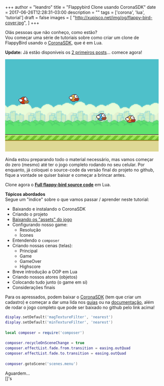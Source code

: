 +++
author = "leandro"
title = "Flappybird Clone usando CoronaSDK"
date = 2017-06-26T12:28:31-03:00
description = ""
tags = ['corona', 'lua', 'tutorial']
draft = false
images = [
    "http://xupisco.net/img/og/flappy-bird-cover.jpg",
]
+++

Olás pessoas que não conheço, como estão?  
Vou começar uma série de tutoriais sobre como criar um clone de FlappyBird usando o [CoronaSDK](http://coronalabs.com), que é em Lua. 

**Update:** Já estão disponíveis os [2 primeiros posts](/flappybird-tutorial/)... comece agora!

![FlappyBird](../../static/img/flappy_bird-animated.gif)

Ainda estou preparando todo o material necessário, mas vamos começar do zero (mesmo) até ter o jogo completo rodando no seu celular. Por enquanto, já coloquei o source-code da versão final do projeto no github, fique a vontade se quiser baixar e começar a brincar antes.

Clone agora o **[Full flappy-bird source code](https://github.com/xupisco/CoronaSDK-FlappyBird)** em Lua.

**Tópicos abordados**  
Segue um "índice" sobre o que vamos passar / aprender neste tutorial:

 - Baixando e instalando o CoronaSDK
 - Criando o projeto
 - [Baixando os "assets" do jogo](https://github.com/xupisco/CoronaSDK-FlappyBird/raw/master/FlappyBird%20Assets.zip)
 - Configurando nosso game:
    - Resolução
    - Ícones
 - Entendendo o ```composer```
 - Criando nossas cenas (telas):
    - Principal
    - Game
    - GameOver
    - Highscore
 - Breve introdução a OOP em Lua
 - Criando nossos atores (objetos)
 - Colocando tudo junto (o game em si)
 - Considerações finais

Para os apressados, podem baixar o [CoronaSDK](https://developer.coronalabs.com/downloads/daily-builds#tabs-2) (tem que criar um cadastro) e começar a dar uma lida nos [guias](https://docs.coronalabs.com/guide/index.html) ou na [documentação](https://docs.coronalabs.com/api/index.html), além de rodar o jogo completo que pode ser baixado no github pelo link acima!

```lua
display.setDefault('magTextureFilter', 'nearest')
display.setDefault('minTextureFilter', 'nearest')

local composer = require('composer')

composer.recycleOnSceneChange = true
composer.effectList.fade.from.transition = easing.outQuad
composer.effectList.fade.to.transition = easing.outQuad

composer.gotoScene('scenes.menu')
```

Aguardem...  
[]'s